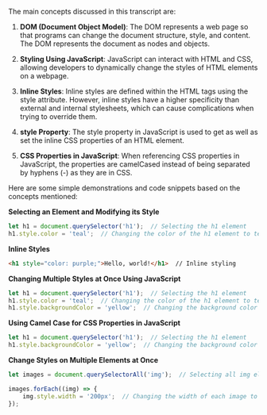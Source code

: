 The main concepts discussed in this transcript are:

1. **DOM (Document Object Model)**: The DOM represents a web page so that programs can change the document structure, style, and content. The DOM represents the document as nodes and objects. 

2. **Styling Using JavaScript**: JavaScript can interact with HTML and CSS, allowing developers to dynamically change the styles of HTML elements on a webpage.

3. **Inline Styles**: Inline styles are defined within the HTML tags using the style attribute. However, inline styles have a higher specificity than external and internal stylesheets, which can cause complications when trying to override them.

4. **style Property**: The style property in JavaScript is used to get as well as set the inline CSS properties of an HTML element.

5. **CSS Properties in JavaScript**: When referencing CSS properties in JavaScript, the properties are camelCased instead of being separated by hyphens (-) as they are in CSS.

Here are some simple demonstrations and code snippets based on the concepts mentioned:

**Selecting an Element and Modifying its Style**

```javascript
let h1 = document.querySelector('h1');  // Selecting the h1 element
h1.style.color = 'teal';  // Changing the color of the h1 element to teal
```

**Inline Styles**

```html
<h1 style="color: purple;">Hello, world!</h1>  // Inline styling
```

**Changing Multiple Styles at Once Using JavaScript**

```javascript
let h1 = document.querySelector('h1');  // Selecting the h1 element
h1.style.color = 'teal';  // Changing the color of the h1 element to teal
h1.style.backgroundColor = 'yellow';  // Changing the background color of the h1 element to yellow
```

**Using Camel Case for CSS Properties in JavaScript**

```javascript
let h1 = document.querySelector('h1');  // Selecting the h1 element
h1.style.backgroundColor = 'yellow';  // Changing the background color of the h1 element to yellow
```

**Change Styles on Multiple Elements at Once**

```javascript
let images = document.querySelectorAll('img');  // Selecting all img elements

images.forEach((img) => {
    img.style.width = '200px';  // Changing the width of each image to 200px
});
```